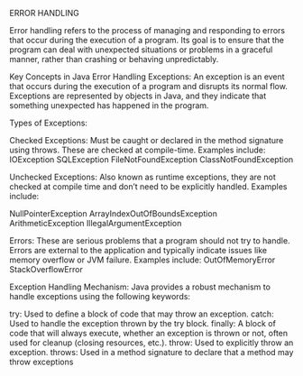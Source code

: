 ERROR HANDLING 

Error handling refers to the process of managing and responding to errors that occur during the execution of a program. Its goal is to ensure that the program can deal with unexpected situations or problems in a graceful manner, rather than crashing or behaving unpredictably.

Key Concepts in Java Error Handling
Exceptions: An exception is an event that occurs during the execution of a program and disrupts its normal flow. Exceptions are represented by objects in Java, and they indicate that something unexpected has happened in the program.

Types of Exceptions:

Checked Exceptions: Must be caught or declared in the method signature using throws. These are checked at compile-time. Examples include:
IOException
SQLException
FileNotFoundException
ClassNotFoundException

Unchecked Exceptions: Also known as runtime exceptions, they are not checked at compile time and don’t need to be explicitly handled. Examples include:

NullPointerException
ArrayIndexOutOfBoundsException
ArithmeticException
IllegalArgumentException

Errors: These are serious problems that a program should not try to handle. Errors are external to the application and typically indicate issues like memory overflow or JVM failure. Examples include:
OutOfMemoryError
StackOverflowError

Exception Handling Mechanism: Java provides a robust mechanism to handle exceptions using the following keywords:

try: Used to define a block of code that may throw an exception.
catch: Used to handle the exception thrown by the try block.
finally: A block of code that will always execute, whether an exception is thrown or not, often used for cleanup (closing resources, etc.).
throw: Used to explicitly throw an exception.
throws: Used in a method signature to declare that a method may throw exceptions